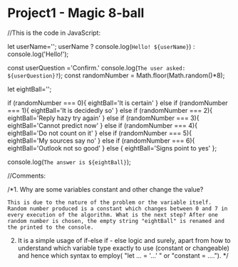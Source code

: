 # Project1 - Magic 8-ball 

//This is the code in JavaScript:

let userName='';
userName ? console.log(`Hello! ${userName}`) : console.log('Hello!');

const userQuestion ='Confirm.'
console.log(`The user asked: ${userQuestion}?`);
const randomNumber = Math.floor(Math.random()*8); 

let eightBall='';

if (randomNumber === 0){
  eightBall='It is certain'
}
else if  (randomNumber === 1){
eightBall='It is decidedly so'
}
else if  (randomNumber === 2){
eightBall='Reply hazy try again'
}
else if  (randomNumber === 3){
eightBall='Cannot predict now'
}
else if  (randomNumber === 4){
eightBall='Do not count on it'
}
else if  (randomNumber === 5){
eightBall='My sources say no'
}
else if (randomNumber === 6){
eightBall='Outlook not so good'
}
else {
eightBall='Signs point to yes'
};

console.log(`The answer is ${eightBall}`);



//Comments:

/*1. Why are some variables constant and other change the value?

    This is due to the nature of the problem or the variable itself. Random number produced is a constant which changes between 0 and 7 in every execution of the algorithm. What is the next step? After one random number is chosen, the empty string "eightBall" is renamed and the printed to the console. 


2. It is a simple usage of if-else if - else logic and surely, apart from how to understand which variable type exactly to use (constant or changeable) and hence which syntax to employ( "let ... = '...' " or "constant = ...."). */

